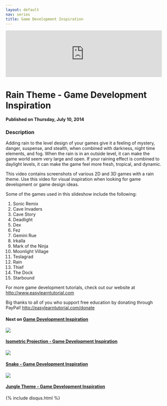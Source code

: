 ```yaml
---
layout: default
nav: series
title: Game Development Inspiration
---
```


<div class="container">
    <div class="row mt grid">
        <div class="mt"></div>
        <div class="row" style="margin-bottom: 20px;">
            <div class="col-sm-push-1 col-sm-10 col-md-push-2 col-md-8">
                <div class="video-container">
                    <iframe width="100%" src="https://www.youtube.com/embed/j8aNPce5oOo" frameborder="0" allowfullscreen></iframe>
                </div>
            </div>
            <div class="clearfix"></div>
            <div class="col-md-8">
                <h1>Rain Theme - Game Development Inspiration</h1>
                <h4>Published on Thursday, July 10, 2014</h4>
                <h3>Description</h3>
                <p>Adding rain to the level design of your games give it a feeling of mystery, danger, suspense, and stealth, when combined with darkness, night time elements, and fog. When the rain is in an outside level, it can make the game world seem very large and open. If your raining effect is combined to daylight levels, it can make the game feel more fresh, tropical, and dynamic.

This video contains screenshots of various 2D and 3D games with a rain theme. Use this video for visual inspiration when looking for game development or game design ideas. 

Some of the games used in this slideshow include the following:

1. Sonic Remix
2. Cave Invaders
3. Cave Story
4. Deadlight
5. Dex
6. Fez
7. Gemini Rue
8. Irkalla
9. Mark of the Ninja
10. Moonlight Village
11. Teslagrad
12. Rain
13. Thief
14. The Dock
15. Starbound

For more game development tutorials, check out our website at http://www.easylearntutorial.com

Big thanks to all of you who support free education by donating through PayPal! http://easylearntutorial.com/donate</p>
            </div>
            <div class="col-md-4">
                <h4>Next on <a href="/series/game-development-inspiration">Game Development Inspiration</a></h4><div class="row" style="margin-bottom: 20px">
            <div class="col-md-6">
                <a href="/series/game-development-inspiration/isometric-projection-game-development-inspiration">
                    <img src="/img/blank.gif" data-echo="https://i.ytimg.com/vi/ilY1plZHwRk/hqdefault.jpg" class="img-responsive" />
                </a>
            </div>
            <div class="col-md-6">
                <h4>
                    <a href="/series/game-development-inspiration/isometric-projection-game-development-inspiration">Isometric Projection - Game Development Inspiration</a>
                </h4>
            </div>
        </div><div class="row" style="margin-bottom: 20px">
            <div class="col-md-6">
                <a href="/series/game-development-inspiration/snake-game-development-inspiration">
                    <img src="/img/blank.gif" data-echo="https://i.ytimg.com/vi/YMininaLufU/hqdefault.jpg" class="img-responsive" />
                </a>
            </div>
            <div class="col-md-6">
                <h4>
                    <a href="/series/game-development-inspiration/snake-game-development-inspiration">Snake - Game Development Inspiration</a>
                </h4>
            </div>
        </div><div class="row" style="margin-bottom: 20px">
            <div class="col-md-6">
                <a href="/series/game-development-inspiration/jungle-theme-game-development-inspiration">
                    <img src="/img/blank.gif" data-echo="https://i.ytimg.com/vi/0qYr5IoSBZY/hqdefault.jpg" class="img-responsive" />
                </a>
            </div>
            <div class="col-md-6">
                <h4>
                    <a href="/series/game-development-inspiration/jungle-theme-game-development-inspiration">Jungle Theme - Game Development Inspiration</a>
                </h4>
            </div>
        </div>
            </div>
            <div class="col-md-8">
                {% include disqus.html %}
            </div>
        </div>
    </div>
    <div class="row mt grid"></div>
</div>
